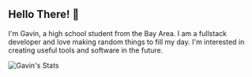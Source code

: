 ## Hello There! 👋

I'm Gavin, a high school student from the Bay Area. I am a fullstack developer and love making random things to fill my day. I'm interested in creating useful tools and software in the future.

![Gavin's Stats](https://skillicons.dev/icons?i=js,ts,html,css,nodejs,react,py,tailwind,mongodb,figma,discord,github,aws)
